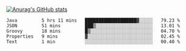 [![Anurag's GitHub stats](https://github-readme-stats.vercel.app/api?username=sebasphere&count_private=true&theme=tokyonight)](https://github.com/anuraghazra/github-readme-stats)

<!--START_SECTION:waka-->
```text
Java         5 hrs 11 mins   ███████████████████▓░░░░░   79.23 % 
JSON         51 mins         ███▒░░░░░░░░░░░░░░░░░░░░░   13.01 % 
Groovy       18 mins         █▒░░░░░░░░░░░░░░░░░░░░░░░   04.70 % 
Properties   9 mins          ▓░░░░░░░░░░░░░░░░░░░░░░░░   02.45 % 
Text         1 min           ░░░░░░░░░░░░░░░░░░░░░░░░░   00.40 % 
```
<!--END_SECTION:waka-->
